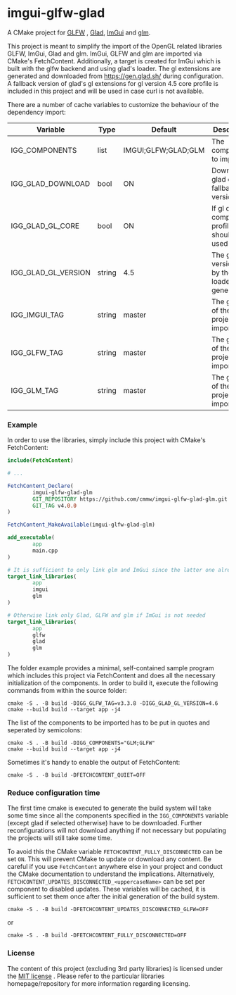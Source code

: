 # imgui-glfw-glad

A CMake project for [GLFW](https://github.com/glfw/glfw)
, [Glad](https://gen.glad.sh/), [ImGui](https://github.com/ocornut/imgui) and
[glm](https://github.com/g-truc/glm).

This project is meant to simplify the import of the OpenGL related libraries GLFW, ImGui, Glad and glm. ImGui, GLFW and
glm are imported via CMake's FetchContent. Additionally, a target is created for ImGui which is built with the glfw
backend and using glad's loader. The gl extensions are generated and downloaded from https://gen.glad.sh/ during
configuration. A fallback version of glad's gl extensions for gl version 4.5 core profile is included in this project
and will be used in case curl is not available.

There are a number of cache variables to customize the behaviour of the dependency import:

| Variable            | Type   | Default             | Description                                        |
|---------------------|--------|---------------------|----------------------------------------------------|
| IGG_COMPONENTS      | list   | IMGUI;GLFW;GLAD;GLM | The components to import                           |
| IGG_GLAD_DOWNLOAD   | bool   | ON                  | Download glad or use fallback version              |
| IGG_GLAD_GL_CORE    | bool   | ON                  | If gl core or compatibility profile should be used |
| IGG_GLAD_GL_VERSION | string | 4.5                 | The gl version used by the glad loader generator   |
| IGG_IMGUI_TAG       | string | master              | The git tag of the ImGui project to import         |
| IGG_GLFW_TAG        | string | master              | The git tag of the GLFW project to import          |
| IGG_GLM_TAG         | string | master              | The git tag of the glm project to import           |

### Example

In order to use the libraries, simply include this project with CMake's
FetchContent:

```cmake
include(FetchContent)

# ...

FetchContent_Declare(
        imgui-glfw-glad-glm
        GIT_REPOSITORY https://github.com/cmmw/imgui-glfw-glad-glm.git
        GIT_TAG v4.0.0
)

FetchContent_MakeAvailable(imgui-glfw-glad-glm)

add_executable(
        app
        main.cpp
)

# It is sufficient to only link glm and ImGui since the latter one already contains Glad and GLFW
target_link_libraries(
        app
        imgui
        glm
)

# Otherwise link only Glad, GLFW and glm if ImGui is not needed
target_link_libraries(
        app
        glfw
        glad
        glm
)

```

The folder example provides a minimal, self-contained sample program which includes this project via FetchContent and
does all the necessary initialization of the components. In order to build it, execute the following commands from
within the source folder:

```shell
cmake -S . -B build -DIGG_GLFW_TAG=v3.3.8 -DIGG_GLAD_GL_VERSION=4.6
cmake --build build --target app -j4
```

The list of the components to be imported has to be put in quotes and seperated by semicolons:

```shell
cmake -S . -B build -DIGG_COMPONENTS="GLM;GLFW"
cmake --build build --target app -j4
```

Sometimes it's handy to enable the output of FetchContent:

```shell
cmake -S . -B build -DFETCHCONTENT_QUIET=OFF
```

### Reduce configuration time

The first time cmake is executed to generate the build system will take some time since all the components specified in
the `IGG_COMPONENTS` variable (except glad if selected otherwise) have to be downloaded. Further reconfigurations will
not download anything if not necessary but populating the projects will still take some time.

To avoid this the CMake variable `FETCHCONTENT_FULLY_DISCONNECTED`  can be set `ON`. This will prevent CMake to update
or download any content. Be careful if you use `FetchContent` anywhere else in your project and conduct the CMake
documentation to understand the implications.
Alternatively, `FETCHCONTENT_UPDATES_DISCONNECTED_<uppercaseName>` can be set per component to disabled updates. These
variables will be cached, it is sufficient to set them once after the initial generation of the build system.

```shell
cmake -S . -B build -DFETCHCONTENT_UPDATES_DISCONNECTED_GLFW=OFF
```

or

```shell
cmake -S . -B build -DFETCHCONTENT_FULLY_DISCONNECTED=OFF
```

### License

The content of this project (excluding 3rd party libraries) is licensed under
the [MIT license](https://github.com/cmmw/imgui-glfw-glad/blob/master/LICENSE.md)
. Please refer to the particular libraries homepage/repository for more
information regarding licensing.
